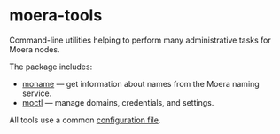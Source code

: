 # moera-tools
Command-line utilities helping to perform many administrative tasks for
Moera nodes.

The package includes:
* [moname][1] — get information about names from the Moera naming service.
* [moctl][2] — manage domains, credentials, and settings.

All tools use a common [configuration file][3].

[1]: https://moera.org/administration/tools/moname.html
[2]: https://moera.org/administration/tools/moctl.html
[3]: https://moera.org/administration/tools/config.html
